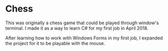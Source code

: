 # Chess

This was originally a chess game that could be played through window's terminal. I made it as a way to learn C# for my first job in April 2018.

After learning how to work with Windows Forms in my first job, I expanded the project for it to be playable with the mouse.
